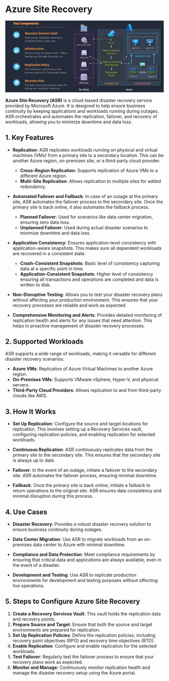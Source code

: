 # Azure Site Recovery

![alt text](images/asr.png)

**Azure Site Recovery (ASR)** is a cloud-based disaster recovery service provided by Microsoft Azure. It is designed to help ensure business continuity by keeping applications and workloads running during outages. ASR orchestrates and automates the replication, failover, and recovery of workloads, allowing you to minimize downtime and data loss.

## **1. Key Features**

- **Replication**: ASR replicates workloads running on physical and virtual machines (VMs) from a primary site to a secondary location. This can be another Azure region, on-premises site, or a third-party cloud provider.

  - **Cross-Region Replication**: Supports replication of Azure VMs to a different Azure region.
  - **Multi-Site Replication**: Allows replication to multiple sites for added redundancy.

- **Automated Failover and Failback**: In case of an outage at the primary site, ASR automates the failover process to the secondary site. Once the primary site is back online, it also automates the failback process.

  - **Planned Failover**: Used for scenarios like data center migration, ensuring zero data loss.
  - **Unplanned Failover**: Used during actual disaster scenarios to minimize downtime and data loss.

- **Application Consistency**: Ensures application-level consistency with application-aware snapshots. This makes sure all dependent workloads are recovered in a consistent state.

  - **Crash-Consistent Snapshots**: Basic level of consistency capturing data at a specific point in time.
  - **Application-Consistent Snapshots**: Higher level of consistency ensuring all transactions and operations are completed and data is written to disk.

- **Non-Disruptive Testing**: Allows you to test your disaster recovery plans without affecting your production environment. This ensures that your recovery processes are reliable and work as expected.

- **Comprehensive Monitoring and Alerts**: Provides detailed monitoring of replication health and alerts for any issues that need attention. This helps in proactive management of disaster recovery processes.

## **2. Supported Workloads**

ASR supports a wide range of workloads, making it versatile for different disaster recovery scenarios:

- **Azure VMs**: Replication of Azure Virtual Machines to another Azure region.
- **On-Premises VMs**: Supports VMware vSphere, Hyper-V, and physical servers.
- **Third-Party Cloud Providers**: Allows replication to and from third-party clouds like AWS.

## **3. How It Works**

- **Set Up Replication**: Configure the source and target locations for replication. This involves setting up a Recovery Services vault, configuring replication policies, and enabling replication for selected workloads.

- **Continuous Replication**: ASR continuously replicates data from the primary site to the secondary site. This ensures that the secondary site is always up to date.

- **Failover**: In the event of an outage, initiate a failover to the secondary site. ASR automates the failover process, ensuring minimal downtime.

- **Failback**: Once the primary site is back online, initiate a failback to return operations to the original site. ASR ensures data consistency and minimal disruption during this process.

## **4. Use Cases**

- **Disaster Recovery**: Provides a robust disaster recovery solution to ensure business continuity during outages.

- **Data Center Migration**: Use ASR to migrate workloads from an on-premises data center to Azure with minimal downtime.

- **Compliance and Data Protection**: Meet compliance requirements by ensuring that critical data and applications are always available, even in the event of a disaster.

- **Development and Testing**: Use ASR to replicate production environments for development and testing purposes without affecting live operations.

## **5. Steps to Configure Azure Site Recovery**

1. **Create a Recovery Services Vault**: This vault holds the replication data and recovery points.
2. **Prepare Source and Target**: Ensure that both the source and target environments are prepared for replication.
3. **Set Up Replication Policies**: Define the replication policies, including recovery point objectives (RPO) and recovery time objectives (RTO).
4. **Enable Replication**: Configure and enable replication for the selected workloads.
5. **Test Failover**: Regularly test the failover process to ensure that your recovery plans work as expected.
6. **Monitor and Manage**: Continuously monitor replication health and manage the disaster recovery setup using the Azure portal.
